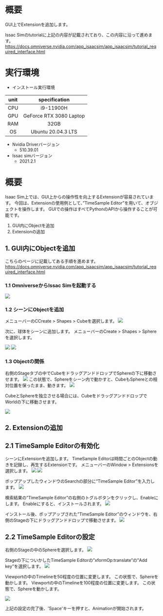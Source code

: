 # 概要
GUI上でExtensionを追加します。

Issac Simのtutorialに上記の内容が記載されており、この内容に沿って進めます。
https://docs.omniverse.nvidia.com/app_isaacsim/app_isaacsim/tutorial_required_interface.html
# 実行環境

- インストール実行環境

| unit       |       specification | 
|:-----------------:|:------------------:|
| CPU         | i9-11900H |  
| GPU         | GeForce RTX 3080 Laptop|  
| RAM         | 32GB | 
| OS         | Ubuntu 20.04.3 LTS  |

- Nvidia Driverバージョン
   - 510.39.01
- Issac simバージョン
   - 2021.2.1

# 概要

Isaac Sim上では、GUI上からの操作性を向上するExtensionが容易されています。
今回は、Extensionの使用例として、”TimeSample Editor”を用いて、オブジェクトを操作します。
GUIでの操作はすべてPythonのAPIから操作することが可能です。

1. GUI内にObjectを追加
2. Extensionの追加


## 1. GUI内にObjectを追加
こちらのページに記載してある手順を進めます。
https://docs.omniverse.nvidia.com/app_isaacsim/app_isaacsim/tutorial_required_interface.html

### 1.1 OmniverseからIssac Simを起動する
![](https://storage.googleapis.com/zenn-user-upload/a1927915e055-20220213.png)

### 1.2 シーンにObjectを追加
メニューバーのCCreate > Shapes > Cubeを選択します。
![](https://storage.googleapis.com/zenn-user-upload/fe359d9cdc63-20220305.png)

次に、球体をシーンに追加します。
メニューバーのCreate > Shapes > Sphereを選択します。

![](https://storage.googleapis.com/zenn-user-upload/da67857cf350-20220305.png)
![](https://storage.googleapis.com/zenn-user-upload/345e49ab3ab6-20220305.png)

### 1.3 Objectの関係
右側のStageタブの中でCubeをドラッグアンドドロップでSphereの下に移動させます。
![](https://storage.googleapis.com/zenn-user-upload/a10f229b2509-20220305.png)
この状態で、Sphereをシーン内で動かすと、CubeもSphereとの相対位置を保ったまま、動きます。
![](https://storage.googleapis.com/zenn-user-upload/232f6ffb86c9-20220305.png)

CubeとSphereを独立させる場合には、CubeをドラッグアンドドロップでWorldの下に移動させます。

![](https://storage.googleapis.com/zenn-user-upload/9a1436b681a5-20220305.png)


## 2. Extensionの追加

## 2.1 TimeSample Editorの有効化
シーンにExtensionを追加します。
TimeSample Editorは時間ごとのObjectの動きを記録し、再生するExtensionです。
メニューバーのWindow > Extensionsを選択します。
![](https://storage.googleapis.com/zenn-user-upload/0b337fb15d74-20220305.png)
![](https://storage.googleapis.com/zenn-user-upload/7fc2210c4b15-20220305.png)

ポップアップしたウィンドウのSearchの部分に“TimeSample Editor”を入力します。
![](https://storage.googleapis.com/zenn-user-upload/e3033196ba30-20220305.png)

検索結果の”TimeSample Editor”の右側のトグルボタンをクリックし、Enableにします。
Enableにすると、インストールされます。
![](https://storage.googleapis.com/zenn-user-upload/4b05200c674c-20220305.png)

インストール後、ポップアップされた”TimeSample Editor”のウィンドウを、右側のStageの下にドラッグアンドドロップで移動させます。
![](https://storage.googleapis.com/zenn-user-upload/815cc6a0d89a-20220305.png)

## 2.2 TimeSample Editorの設定
右側のStageの中のSphereを選択します。
![](https://storage.googleapis.com/zenn-user-upload/b66db30f131b-20220305.png)

Stageの下についかしたTimeSample Editorの”xformOp:translate”の”Add key”を選択します。
![](https://storage.googleapis.com/zenn-user-upload/aad72f26bb93-20220305.png)

Viewportの中のTimelineを50程度の位置に変更します。
この状態で、Sphereを動かします。
Viewportの中のTimelineを100程度の位置に変更します。
この状態で、Sphereを動かします。

![](https://storage.googleapis.com/zenn-user-upload/81b07d4abef4-20220305.png)

上記の設定の完了後、'Space'キーを押すと、Animationが開始されます。
